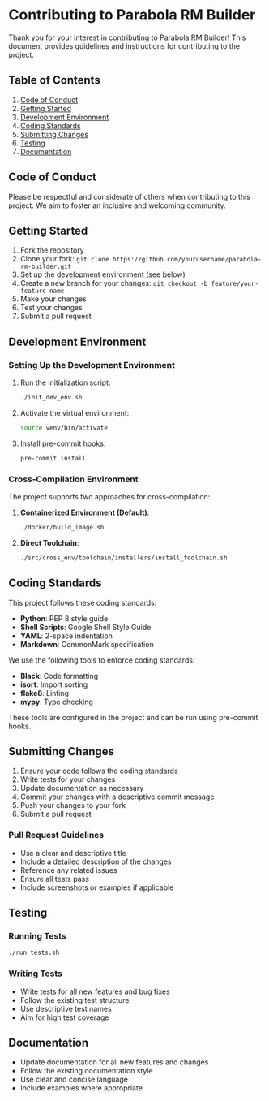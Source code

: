 # Contributing to Parabola RM Builder

Thank you for your interest in contributing to Parabola RM Builder! This document provides guidelines and instructions for contributing to the project.

## Table of Contents

1. [Code of Conduct](#code-of-conduct)
2. [Getting Started](#getting-started)
3. [Development Environment](#development-environment)
4. [Coding Standards](#coding-standards)
5. [Submitting Changes](#submitting-changes)
6. [Testing](#testing)
7. [Documentation](#documentation)

## Code of Conduct

Please be respectful and considerate of others when contributing to this project. We aim to foster an inclusive and welcoming community.

## Getting Started

1. Fork the repository
2. Clone your fork: `git clone https://github.com/yourusername/parabola-rm-builder.git`
3. Set up the development environment (see below)
4. Create a new branch for your changes: `git checkout -b feature/your-feature-name`
5. Make your changes
6. Test your changes
7. Submit a pull request

## Development Environment

### Setting Up the Development Environment

1. Run the initialization script:
   ```bash
   ./init_dev_env.sh
   ```

2. Activate the virtual environment:
   ```bash
   source venv/bin/activate
   ```

3. Install pre-commit hooks:
   ```bash
   pre-commit install
   ```

### Cross-Compilation Environment

The project supports two approaches for cross-compilation:

1. **Containerized Environment (Default)**:
   ```bash
   ./docker/build_image.sh
   ```

2. **Direct Toolchain**:
   ```bash
   ./src/cross_env/toolchain/installers/install_toolchain.sh
   ```

## Coding Standards

This project follows these coding standards:

- **Python**: PEP 8 style guide
- **Shell Scripts**: Google Shell Style Guide
- **YAML**: 2-space indentation
- **Markdown**: CommonMark specification

We use the following tools to enforce coding standards:

- **Black**: Code formatting
- **isort**: Import sorting
- **flake8**: Linting
- **mypy**: Type checking

These tools are configured in the project and can be run using pre-commit hooks.

## Submitting Changes

1. Ensure your code follows the coding standards
2. Write tests for your changes
3. Update documentation as necessary
4. Commit your changes with a descriptive commit message
5. Push your changes to your fork
6. Submit a pull request

### Pull Request Guidelines

- Use a clear and descriptive title
- Include a detailed description of the changes
- Reference any related issues
- Ensure all tests pass
- Include screenshots or examples if applicable

## Testing

### Running Tests

```bash
./run_tests.sh
```

### Writing Tests

- Write tests for all new features and bug fixes
- Follow the existing test structure
- Use descriptive test names
- Aim for high test coverage

## Documentation

- Update documentation for all new features and changes
- Follow the existing documentation style
- Use clear and concise language
- Include examples where appropriate
